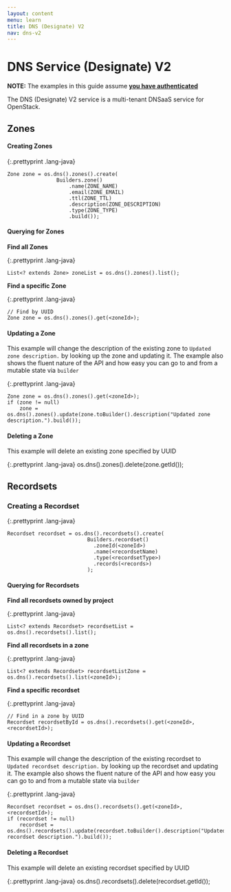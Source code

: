 ```yaml
---
layout: content
menu: learn
title: DNS (Designate) V2
nav: dns-v2
---
```


# DNS Service (Designate) V2

<div class="alert alert-warning"><b>NOTE:</b> The examples in this guide assume <a href="/learn/getting-started/#authenticate" class="alert-link"><b>you have authenticated</b></a></div>

The DNS (Designate) V2 service is a multi-tenant DNSaaS service for OpenStack.

## Zones


#### Creating Zones

{:.prettyprint .lang-java}

    Zone zone = os.dns().zones().create(
                    Builders.zone()
                        .name(ZONE_NAME)
                        .email(ZONE_EMAIL)
                        .ttl(ZONE_TTL)
                        .description(ZONE_DESCRIPTION)
                        .type(ZONE_TYPE)
                        .build());

#### Querying for Zones

**Find all Zones**

{:.prettyprint .lang-java}

	List<? extends Zone> zoneList = os.dns().zones().list();

**Find a specific Zone**

{:.prettyprint .lang-java}
	
	// Find by UUID
	Zone zone = os.dns().zones().get(<zoneId>);


#### Updating a Zone

This example will change the description of the existing zone to `Updated zone description.` by looking up the zone and updating it. The example also shows the fluent nature of the API and how easy you can go to and from a mutable state via `builder`

{:.prettyprint .lang-java}
    
    Zone zone = os.dns().zones().get(<zoneId>);
	if (zone != null)
	    zone = os.dns().zones().update(zone.toBuilder().description("Updated zone description.").build());

#### Deleting a Zone

This example will delete an existing zone specified by UUID

{:.prettyprint .lang-java}
	os.dns().zones().delete(zone.getId());

## Recordsets

### Creating a Recordset

{:.prettyprint .lang-java}

    Recordset recordset = os.dns().recordsets().create(
                              Builders.recordset()
                                .zoneId(<zoneId>)
                                .name(<recordsetName)
                                .type(<recordsetType>)
                                .records(<records>)
                              );

#### Querying for Recordsets

**Find all recordsets owned by project**

{:.prettyprint .lang-java}

	List<? extends Recordset> recordsetList = os.dns().recordsets().list();

**Find all recordsets in a zone**
    
{:.prettyprint .lang-java}
	
	List<? extends Recordset> recordsetListZone = os.dns().recordsets().list(<zoneId>);

**Find a specific recordset**

{:.prettyprint .lang-java}
	
	// Find in a zone by UUID
	Recordset recordsetById = os.dns().recordsets().get(<zoneId>,<recordsetId>);

#### Updating a Recordset

This example will change the description of the existing recordset to `Updated recordset description.` by looking up the recordset and updating it. The example also shows the fluent nature of the API and how easy you can go to and from a mutable state via `builder`

{:.prettyprint .lang-java}
    
    Recordset recordset = os.dns().recordsets().get(<zoneId>,<recordsetId>);
	if (recordset != null)
	    recordset = os.dns().recordsets().update(recordset.toBuilder().description("Updated recordset description.").build());

#### Deleting a Recordset

This example will delete an existing recordset specified by UUID

{:.prettyprint .lang-java}
	os.dns().recordsets().delete(recordset.getId());